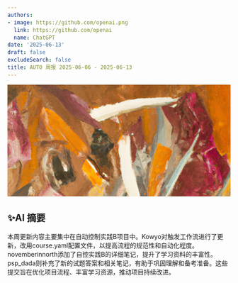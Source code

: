 ```yaml
---
authors:
- image: https://github.com/openai.png
  link: https://github.com/openai
  name: ChatGPT
date: '2025-06-13'
draft: false
excludeSearch: false
title: AUTO 周报 2025-06-06 - 2025-06-13
---
```


![AI Image of the Week](generated_image_cropped.png)

## ✨AI 摘要

本周更新内容主要集中在自动控制实践B项目中。Kowyo对触发工作流进行了更新，改用course.yaml配置文件，以提高流程的规范性和自动化程度。novemberinnorth添加了自控实践B的详细笔记，提升了学习资料的丰富性。psp_dada则补充了新的试题答案和相关笔记，有助于巩固理解和备考准备。这些提交旨在优化项目流程、丰富学习资源，推动项目持续改进。

